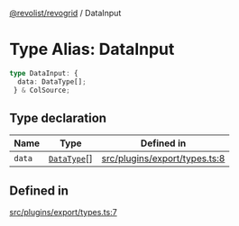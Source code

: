 [@revolist/revogrid](README.md) / DataInput

# Type Alias: DataInput

```ts
type DataInput: {
  data: DataType[];
 } & ColSource;
```

## Type declaration

| Name | Type | Defined in |
| ------ | ------ | ------ |
| `data` | [`DataType`](TypeAlias.DataType.md)[] | [src/plugins/export/types.ts:8](https://github.com/revolist/revogrid/blob/703fa47ec13d35676d07f3192b2741384647a863/src/plugins/export/types.ts#L8) |

## Defined in

[src/plugins/export/types.ts:7](https://github.com/revolist/revogrid/blob/703fa47ec13d35676d07f3192b2741384647a863/src/plugins/export/types.ts#L7)
